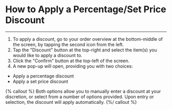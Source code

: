 # How to Apply a Percentage/Set Price Discount
---
1. To apply a discount, go to your order overview at the bottom-middle of the screen, by tapping the second icon from the left.
2. Tap the "Discount" button at the top-right and select the item(s) you would like to apply a discount to. 
3. Click the "Confirm" button at the top-left of the screen.
4. A new pop-up will open, providing you with two choices:

- Apply a percentage discount 
- Apply a set price discount

{% callout %}
Both options allow you to manually enter a discount at your discretion, or select from a number of options provided. Upon entry or selection, the discount will apply automatically. 
{%/ callout %}
